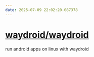 ```yaml
---
date: 2025-07-09 22:02:20.087378
---
```


# [waydroid/waydroid](https://github.com/waydroid/waydroid)

run android apps on linux with waydroid